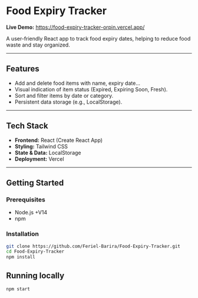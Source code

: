 # Food Expiry Tracker

**Live Demo:** https://food-expiry-tracker-orpin.vercel.app/

A user-friendly React app to track food expiry dates, helping to reduce food waste and stay organized.

---

##  Features 

- Add and delete food items with name, expiry date...
- Visual indication of item status (Expired, Expiring Soon, Fresh).
- Sort and filter items by date or category.
- Persistent data storage (e.g., LocalStorage).
  
---

##  Tech Stack 

- **Frontend:** React (Create React App)
- **Styling:** Tailwind CSS 
- **State & Data:** LocalStorage 
- **Deployment:** Vercel

---

##  Getting Started 

### Prerequisites 
- Node.js +V14
- npm 

### Installation 
```bash
git clone https://github.com/Feriel-Barira/Food-Expiry-Tracker.git
cd Food-Expiry-Tracker
npm install
```
## Running locally
```bash
npm start
```

